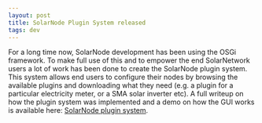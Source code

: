 ```yaml
---
layout: post
title: SolarNode Plugin System released
tags: dev
---
```

For a long time now, SolarNode development has been using the OSGi framework.  To make full use of this and to empower the end SolarNetwork users a lot of work has been done to create the SolarNode plugin system.  This system allows end users to configure their nodes by browsing the available plugins and downloading what they need (e.g. a plugin for a particular electricity meter, or a SMA solar inverter etc).  A full writeup on how the plugin system was implemented and a demo on how the GUI works is available here: [SolarNode plugin system](http://blog.greenstage.co.nz/2014/05/solarnode-plugin-system.html).
